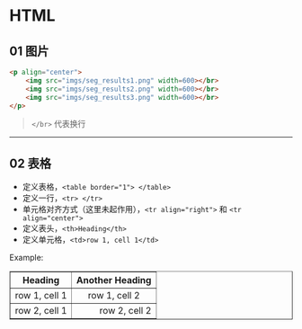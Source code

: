 # HTML
## 01 图片

```html
<p align="center">
    <img src="imgs/seg_results1.png" width=600></br>
    <img src="imgs/seg_results2.png" width=600></br>
    <img src="imgs/seg_results3.png" width=600></br>
</p>
```

> `</br>` 代表换行



---
## 02 表格
- 定义表格，`<table border="1"> </table>` 
- 定义一行，`<tr> </tr>` 
- 单元格对齐方式（这里未起作用），`<tr align="right">` 和 `<tr align="center">` 
- 定义表头，`<th>Heading</th>` 
- 定义单元格，`<td>row 1, cell 1</td>` 

Example:
<table border="1">
<tr>
<th>Heading</th>
<th>Another Heading</th>
</tr>
<tr align='center'>
<td>row 1, cell 1</td>
<td>row 1, cell 2</td>
</tr>
<tr align="right">
<td>row 2, cell 1</td>
<td>row 2, cell 2</td>
</tr>
</table>

